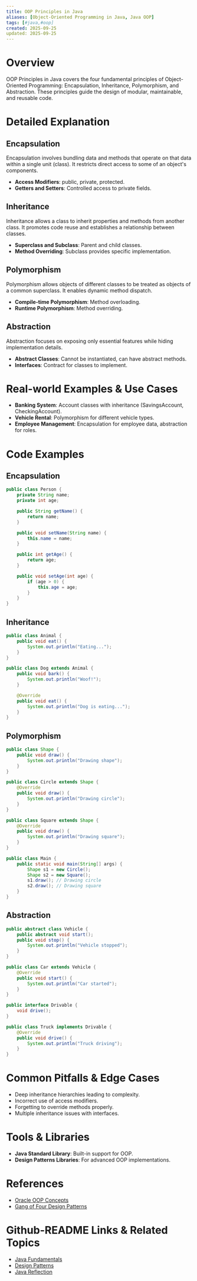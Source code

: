 ```yaml
---
title: OOP Principles in Java
aliases: [Object-Oriented Programming in Java, Java OOP]
tags: [#java,#oop]
created: 2025-09-25
updated: 2025-09-25
---
```


# Overview

OOP Principles in Java covers the four fundamental principles of Object-Oriented Programming: Encapsulation, Inheritance, Polymorphism, and Abstraction. These principles guide the design of modular, maintainable, and reusable code.

# Detailed Explanation

## Encapsulation

Encapsulation involves bundling data and methods that operate on that data within a single unit (class). It restricts direct access to some of an object's components.

- **Access Modifiers**: public, private, protected.
- **Getters and Setters**: Controlled access to private fields.

## Inheritance

Inheritance allows a class to inherit properties and methods from another class. It promotes code reuse and establishes a relationship between classes.

- **Superclass and Subclass**: Parent and child classes.
- **Method Overriding**: Subclass provides specific implementation.

## Polymorphism

Polymorphism allows objects of different classes to be treated as objects of a common superclass. It enables dynamic method dispatch.

- **Compile-time Polymorphism**: Method overloading.
- **Runtime Polymorphism**: Method overriding.

## Abstraction

Abstraction focuses on exposing only essential features while hiding implementation details.

- **Abstract Classes**: Cannot be instantiated, can have abstract methods.
- **Interfaces**: Contract for classes to implement.

# Real-world Examples & Use Cases

- **Banking System**: Account classes with inheritance (SavingsAccount, CheckingAccount).
- **Vehicle Rental**: Polymorphism for different vehicle types.
- **Employee Management**: Encapsulation for employee data, abstraction for roles.

# Code Examples

## Encapsulation

```java
public class Person {
    private String name;
    private int age;

    public String getName() {
        return name;
    }

    public void setName(String name) {
        this.name = name;
    }

    public int getAge() {
        return age;
    }

    public void setAge(int age) {
        if (age > 0) {
            this.age = age;
        }
    }
}
```

## Inheritance

```java
public class Animal {
    public void eat() {
        System.out.println("Eating...");
    }
}

public class Dog extends Animal {
    public void bark() {
        System.out.println("Woof!");
    }

    @Override
    public void eat() {
        System.out.println("Dog is eating...");
    }
}
```

## Polymorphism

```java
public class Shape {
    public void draw() {
        System.out.println("Drawing shape");
    }
}

public class Circle extends Shape {
    @Override
    public void draw() {
        System.out.println("Drawing circle");
    }
}

public class Square extends Shape {
    @Override
    public void draw() {
        System.out.println("Drawing square");
    }
}

public class Main {
    public static void main(String[] args) {
        Shape s1 = new Circle();
        Shape s2 = new Square();
        s1.draw(); // Drawing circle
        s2.draw(); // Drawing square
    }
}
```

## Abstraction

```java
public abstract class Vehicle {
    public abstract void start();
    public void stop() {
        System.out.println("Vehicle stopped");
    }
}

public class Car extends Vehicle {
    @Override
    public void start() {
        System.out.println("Car started");
    }
}

public interface Drivable {
    void drive();
}

public class Truck implements Drivable {
    @Override
    public void drive() {
        System.out.println("Truck driving");
    }
}
```

# Common Pitfalls & Edge Cases

- Deep inheritance hierarchies leading to complexity.
- Incorrect use of access modifiers.
- Forgetting to override methods properly.
- Multiple inheritance issues with interfaces.

# Tools & Libraries

- **Java Standard Library**: Built-in support for OOP.
- **Design Patterns Libraries**: For advanced OOP implementations.

# References

- [Oracle OOP Concepts](https://docs.oracle.com/javase/tutorial/java/concepts/)
- [Gang of Four Design Patterns](https://en.wikipedia.org/wiki/Design_Patterns)

# Github-README Links & Related Topics

- [Java Fundamentals](../java-fundamentals/README.md)
- [Design Patterns](../design-patterns/README.md)
- [Java Reflection](../java-reflection/README.md)